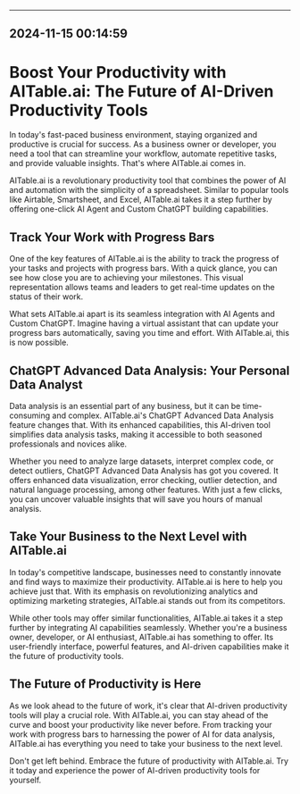 

---------------------------------------------
2024-11-15 00:14:59
---------------------------------------------

# Boost Your Productivity with AITable.ai: The Future of AI-Driven Productivity Tools

In today's fast-paced business environment, staying organized and productive is crucial for success. As a business owner or developer, you need a tool that can streamline your workflow, automate repetitive tasks, and provide valuable insights. That's where AITable.ai comes in.

AITable.ai is a revolutionary productivity tool that combines the power of AI and automation with the simplicity of a spreadsheet. Similar to popular tools like Airtable, Smartsheet, and Excel, AITable.ai takes it a step further by offering one-click AI Agent and Custom ChatGPT building capabilities.

## Track Your Work with Progress Bars

One of the key features of AITable.ai is the ability to track the progress of your tasks and projects with progress bars. With a quick glance, you can see how close you are to achieving your milestones. This visual representation allows teams and leaders to get real-time updates on the status of their work.

What sets AITable.ai apart is its seamless integration with AI Agents and Custom ChatGPT. Imagine having a virtual assistant that can update your progress bars automatically, saving you time and effort. With AITable.ai, this is now possible.

## ChatGPT Advanced Data Analysis: Your Personal Data Analyst

Data analysis is an essential part of any business, but it can be time-consuming and complex. AITable.ai's ChatGPT Advanced Data Analysis feature changes that. With its enhanced capabilities, this AI-driven tool simplifies data analysis tasks, making it accessible to both seasoned professionals and novices alike.

Whether you need to analyze large datasets, interpret complex code, or detect outliers, ChatGPT Advanced Data Analysis has got you covered. It offers enhanced data visualization, error checking, outlier detection, and natural language processing, among other features. With just a few clicks, you can uncover valuable insights that will save you hours of manual analysis.

## Take Your Business to the Next Level with AITable.ai

In today's competitive landscape, businesses need to constantly innovate and find ways to maximize their productivity. AITable.ai is here to help you achieve just that. With its emphasis on revolutionizing analytics and optimizing marketing strategies, AITable.ai stands out from its competitors.

While other tools may offer similar functionalities, AITable.ai takes it a step further by integrating AI capabilities seamlessly. Whether you're a business owner, developer, or AI enthusiast, AITable.ai has something to offer. Its user-friendly interface, powerful features, and AI-driven capabilities make it the future of productivity tools.

## The Future of Productivity is Here

As we look ahead to the future of work, it's clear that AI-driven productivity tools will play a crucial role. With AITable.ai, you can stay ahead of the curve and boost your productivity like never before. From tracking your work with progress bars to harnessing the power of AI for data analysis, AITable.ai has everything you need to take your business to the next level.

Don't get left behind. Embrace the future of productivity with AITable.ai. Try it today and experience the power of AI-driven productivity tools for yourself.